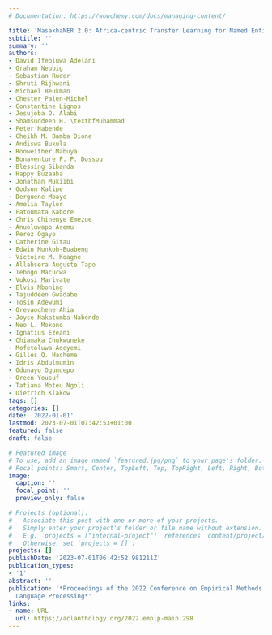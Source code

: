 ```yaml
---
# Documentation: https://wowchemy.com/docs/managing-content/

title: 'MasakhaNER 2.0: Africa-centric Transfer Learning for Named Entity Recognition'
subtitle: ''
summary: ''
authors:
- David Ifeoluwa Adelani
- Graham Neubig
- Sebastian Ruder
- Shruti Rijhwani
- Michael Beukman
- Chester Palen-Michel
- Constantine Lignos
- Jesujoba O. Alabi
- Shamsuddeen H. \textbfMuhammad
- Peter Nabende
- Cheikh M. Bamba Dione
- Andiswa Bukula
- Rooweither Mabuya
- Bonaventure F. P. Dossou
- Blessing Sibanda
- Happy Buzaaba
- Jonathan Mukiibi
- Godson Kalipe
- Derguene Mbaye
- Amelia Taylor
- Fatoumata Kabore
- Chris Chinenye Emezue
- Anuoluwapo Aremu
- Perez Ogayo
- Catherine Gitau
- Edwin Munkoh-Buabeng
- Victoire M. Koagne
- Allahsera Auguste Tapo
- Tebogo Macucwa
- Vukosi Marivate
- Elvis Mboning
- Tajuddeen Gwadabe
- Tosin Adewumi
- Orevaoghene Ahia
- Joyce Nakatumba-Nabende
- Neo L. Mokono
- Ignatius Ezeani
- Chiamaka Chukwuneke
- Mofetoluwa Adeyemi
- Gilles Q. Hacheme
- Idris Abdulmumin
- Odunayo Ogundepo
- Oreen Yousuf
- Tatiana Moteu Ngoli
- Dietrich Klakow
tags: []
categories: []
date: '2022-01-01'
lastmod: 2023-07-01T07:42:53+01:00
featured: false
draft: false

# Featured image
# To use, add an image named `featured.jpg/png` to your page's folder.
# Focal points: Smart, Center, TopLeft, Top, TopRight, Left, Right, BottomLeft, Bottom, BottomRight.
image:
  caption: ''
  focal_point: ''
  preview_only: false

# Projects (optional).
#   Associate this post with one or more of your projects.
#   Simply enter your project's folder or file name without extension.
#   E.g. `projects = ["internal-project"]` references `content/project/deep-learning/index.md`.
#   Otherwise, set `projects = []`.
projects: []
publishDate: '2023-07-01T06:42:52.981211Z'
publication_types:
- '1'
abstract: ''
publication: '*Proceedings of the 2022 Conference on Empirical Methods in Natural
  Language Processing*'
links:
- name: URL
  url: https://aclanthology.org/2022.emnlp-main.298
---
```

